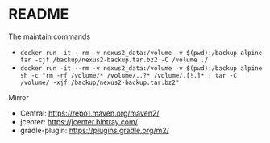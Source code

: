 # README

The maintain commands

- `docker run -it --rm -v nexus2_data:/volume -v $(pwd):/backup alpine tar -cjf /backup/nexus2-backup.tar.bz2 -C /volume ./`
- `docker run -it --rm -v nexus2_data:/volume -v $(pwd):/backup alpine sh -c "rm -rf /volume/* /volume/..?* /volume/.[!.]* ; tar -C /volume/ -xjf /backup/nexus2-backup.tar.bz2"`

Mirror

- Central: <https://repo1.maven.org/maven2/>
- jcenter: <https://jcenter.bintray.com/>
- gradle-plugin: <https://plugins.gradle.org/m2/>
